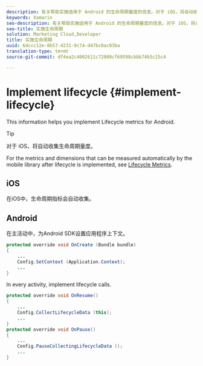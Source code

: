 ```yaml
---
description: 有关帮助实施适用于 Android 的生命周期量度的信息。对于 iOS，将自动收集生命周期量度。
keywords: Xamarin
seo-description: 有关帮助实施适用于 Android 的生命周期量度的信息。对于 iOS，将自动收集生命周期量度。
seo-title: 实施生命周期
solution: Marketing Cloud,Developer
title: 实施生命周期
uuid: 6dccc12e-8b57-4231-9c74-d47bc0ac93ba
translation-type: tm+mt
source-git-commit: df4ea2c4002611c72009cf69598cbbb74b5c15c4

---
```



# Implement lifecycle {#implement-lifecycle}

This information helps you implement Lifecycle metrics for Android.

>[!TIP]
>
>对于 iOS，将自动收集生命周期量度。

For the metrics and dimensions that can be measured automatically by the mobile library after lifecycle is implemented, see [Lifecycle Metrics](/help/ios/metrics.md).

## iOS

在iOS中，生命周期指标会自动收集。

## Android

在主活动中，为Android SDK设置应用程序上下文。

```java
protected override void OnCreate (Bundle bundle) 
{
    ... 
    Config.SetContext (Application.Context); 
    ... 
}
```

In every activity, implement lifecycle calls.

```java
protected override void OnResume()
{
    ...
    Config.CollectLifecycleData (this);
    ...
}
protected override void OnPause() 
{
    ...
    Config.PauseCollectingLifecycleData ();
    ...
}
```
